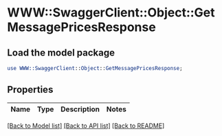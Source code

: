 # WWW::SwaggerClient::Object::GetMessagePricesResponse

## Load the model package
```perl
use WWW::SwaggerClient::Object::GetMessagePricesResponse;
```

## Properties
Name | Type | Description | Notes
------------ | ------------- | ------------- | -------------

[[Back to Model list]](../README.md#documentation-for-models) [[Back to API list]](../README.md#documentation-for-api-endpoints) [[Back to README]](../README.md)


